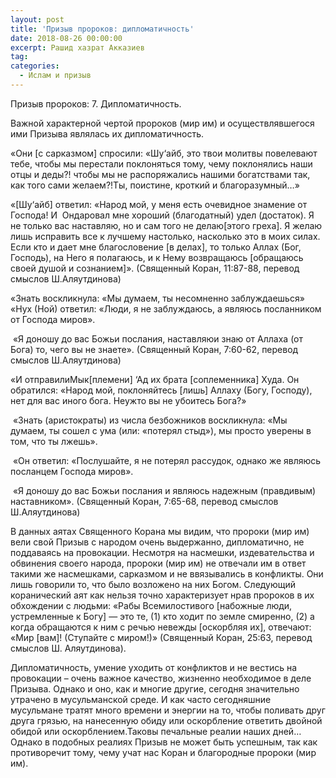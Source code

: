 ```yaml
---
layout: post
title: 'Призыв пророков: дипломатичность'
date: 2018-08-26 00:00:00
excerpt: Рашид хазрат Акказиев
tag:
categories:
  - Ислам и призыв
---
```


Призыв пророков: 7. Дипломатичность.

Важной характерной чертой пророков (мир им) и осуществлявшегося ими Призыва являлась их дипломатичность.

«Они [с сарказмом] спросили: «Шу‘айб, это твои молитвы повелевают тебе, чтобы мы перестали поклоняться тому, чему поклонялись наши отцы и деды?! чтобы мы не распоряжались нашими богатствами так, как того сами желаем?!Ты, поистине, кроткий и благоразумный…»

«[Шу‘айб] ответил: «Народ мой, у меня есть очевидное знамение от Господа! И  Ондаровал мне хороший (благодатный) удел (достаток). Я не только вас наставляю, но и сам того не делаю[этого греха]. Я желаю лишь исправить все к лучшему настолько, насколько это в моих силах. Если кто и дает мне благословение [в делах], то только Аллах (Бог, Господь), на Него я полагаюсь, и к Нему возвращаюсь [обращаюсь своей душой и сознанием]». (Священный Коран, 11:87-88, перевод смыслов Ш.Аляутдинова)

«Знать воскликнула: «Мы думаем, ты несомненно заблуждаешься» «Нух (Ной) ответил: «Люди, я не заблуждаюсь, а являюсь посланником от Господа миров».

 «Я доношу до вас Божьи послания, наставляюи знаю от Аллаха (от Бога) то, чего вы не знаете». (Священный Коран, 7:60-62, перевод смыслов Ш.Аляутдинова)

«И отправилиМык[племени] ‘Ад их брата [соплеменника] Худа. Он обратился: «Народ мой, поклоняйтесь [лишь] Аллаху (Богу, Господу), нет для вас иного бога. Неужто вы не убоитесь Бога?»

 «Знать (аристократы) из числа безбожников воскликнула: «Мы думаем, ты сошел с ума (или: «потерял стыд»), мы просто уверены в том, что ты лжешь».

 «Он ответил: «Послушайте, я не потерял рассудок, однако же являюсь посланцем Господа миров».

 «Я доношу до вас Божьи послания и являюсь надежным (правдивым) наставником». (Священный Коран, 7:65-68, перевод смыслов Ш.Аляутдинова)

В данных аятах Священного Корана мы видим, что пророки (мир им) вели свой Призыв с народом очень выдержанно, дипломатично, не поддаваясь на провокации. Несмотря на насмешки, издевательства и обвинения своего народа, пророки (мир им) не отвечали им в ответ такими же насмешками, сарказмом и не ввязывались в конфликты. Они лишь говорили то, что было возложено на них Богом. Следующий коранический аят как нельзя точно характеризует нрав пророков в их обхождении с людьми: «Рабы Всемилостивого [набожные люди, устремленные к Богу] — это те, (1) кто ходит по земле смиренно, (2) а когда обращаются к ним с речью невежды [оскорбляя их], отвечают: «Мир [вам]! (Ступайте с миром!)» (Священный Коран, 25:63, перевод смыслов Ш. Аляутдинова).

Дипломатичность, умение уходить от конфликтов и не вестись на провокации – очень важное качество, жизненно необходимое в деле Призыва. Однако и оно, как и многие другие, сегодня значительно утрачено в мусульманской среде. И как часто сегодняшние мусульмане тратят много времени и энергии на то, чтобы поливать друг друга грязью, на нанесенную обиду или оскорбление ответить двойной обидой или оскорблением.Таковы печальные реалии наших дней… Однако в подобных реалиях Призыв не может быть успешным, так как противоречит тому, чему учат нас Коран и благородные пророки (мир им).